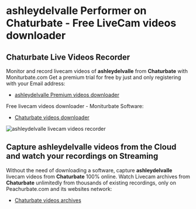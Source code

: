 # ashleydelvalle Performer on Chaturbate - Free LiveCam videos downloader

## Chaturbate Live Videos Recorder

Monitor and record livecam videos of **ashleydelvalle** from **Chaturbate** with Moniturbate.com
Get a premium trial for free by just and only registering with your Email address:
* [ashleydelvalle Premium videos downloader](https://moniturbate.com/request-demo-licence-key.html)

Free livecam videos downloader - Moniturbate Software:
* [Chaturbate videos downloader](https://moniturbate.com/moniturbate-download-software.html)

![ashleydelvalle livecam videos recorder](https://peachurnet.com/templates/moniturbate-software.png)


## Capture ashleydelvalle videos from the Cloud and watch your recordings on Streaming

Without the need of downloading a software, capture **ashleydelvalle** livecam videos from **Chaturbate** 100% online.
Watch Livecam archives from **Chaturbate** unlimitedly from thousands of existing recordings, only on Peachurbate.com and its websites network:
* [Chaturbate videos archives](https://peachurnet.com/)